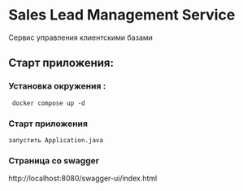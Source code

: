 # Sales Lead Management Service

Сервис управления клиентскими базами

## Старт приложения:
### Установка окружения :
` docker compose up -d`
### Старт приложения
`запустить Application.java`
### Страница со swagger
http://localhost:8080/swagger-ui/index.html
